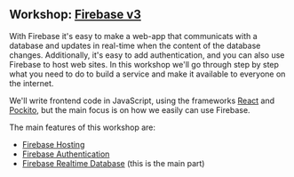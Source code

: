 ## Workshop: [Firebase v3](https://firebase.google.com/)

With Firebase it's easy to make a web-app that communicats with a database and updates in real-time when the content of the database changes. Additionally, it's easy to add authentication, and you can also use Firebase to host web sites. In this workshop we'll go through step by step what you need to do to build a service and make it available to everyone on the internet.

We'll write frontend code in JavaScript, using the frameworks [React](https://github.com/facebook/react) and [Pockito](https://github.com/arnemahl/pockito), but the main focus is on how we easily can use Firebase.

The main features of this workshop are:

* [Firebase Hosting](https://firebase.google.com/docs/hosting/)
* [Firebase Authentication](https://firebase.google.com/docs/auth/)
* [Firebase Realtime Database](https://firebase.google.com/docs/database/) (this is the main part)
